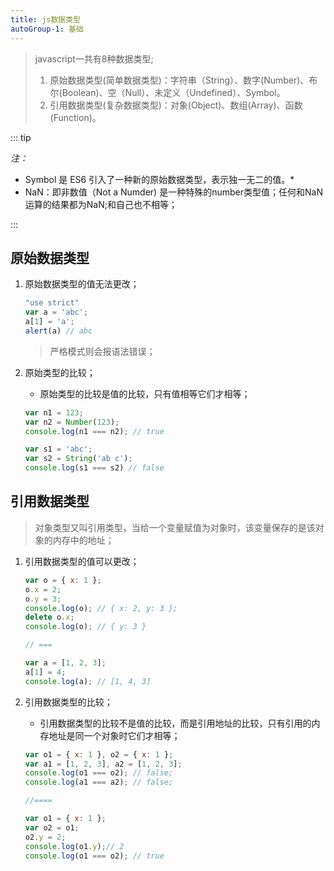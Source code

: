 ```yaml
---
title: js数据类型
autoGroup-1: 基础
---
```


> javascript一共有8种数据类型;
>
> 1. 原始数据类型(简单数据类型)：字符串（String）、数字(Number)、布尔(Boolean)、空（Null）、未定义（Undefined）、Symbol。
> 2. 引用数据类型(复杂数据类型)：对象(Object)、数组(Array)、函数(Function)。

::: tip

*注：*

- Symbol 是 ES6 引入了一种新的原始数据类型，表示独一无二的值。*
- NaN：即非数值（Not a Numder) 是一种特殊的number类型值；任何和NaN运算的结果都为NaN;和自己也不相等；

:::

## 原始数据类型

1. 原始数据类型的值无法更改；

   ```javascript
   "use strict"
   var a = 'abc';
   a[1] = 'a';
   alert(a) // abc
   ```
   
   > 严格模式则会报语法错误；
   
2. 原始类型的比较；

   - 原始类型的比较是值的比较，只有值相等它们才相等；

   ```javascript
   var n1 = 123;
   var n2 = Number(123);
   console.log(n1 === n2); // true
   
   var s1 = 'abc';
   var s2 = String('ab c');
   console.log(s1 === s2) // false
   ```

## 引用数据类型

> 对象类型又叫引用类型，当给一个变量赋值为对象时，该变量保存的是该对象的内存中的地址；

1. 引用数据类型的值可以更改；

   ```javascript
   var o = { x: 1 };
   o.x = 2;
   o.y = 3;
   console.log(o); // { x: 2, y: 3 };
   delete o.x;
   console.log(o); // { y: 3 }
   
   // ===
   
   var a = [1, 2, 3];
   a[1] = 4;
   console.log(a); // [1, 4, 3]
   ```

2. 引用数据类型的比较；

   - 引用数据类型的比较不是值的比较，而是引用地址的比较，只有引用的内存地址是同一个对象时它们才相等；

   ```javascript
   var o1 = { x: 1 }, o2 = { x: 1 };
   var a1 = [1, 2, 3], a2 = [1, 2, 3];
   console.log(o1 === o2); // false;
   console.log(a1 === a2); // false;
   
   //====
   
   var o1 = { x: 1 };
   var o2 = o1;
   o2.y = 2;
   console.log(o1.y);// 2
   console.log(o1 === o2); // true
   
   ```

   

   

